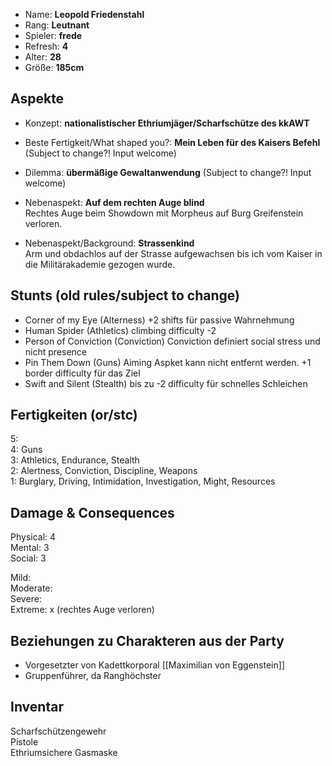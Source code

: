* Name: **Leopold Friedenstahl**
* Rang: **Leutnant**
* Spieler: **frede**
* Refresh: **4**
* Alter: **28**
* Größe: **185cm**

## Aspekte

* Konzept: **nationalistischer Ethriumjäger/Scharfschütze des kkAWT**  

* Beste Fertigkeit/What shaped you?: **Mein Leben für des Kaisers Befehl**  
(Subject to change?! Input welcome)
* Dilemma: **übermäßige Gewaltanwendung**
(Subject to change?! Input welcome)
* Nebenaspekt: **Auf dem rechten Auge blind**  
Rechtes Auge beim Showdown mit Morpheus auf Burg Greifenstein verloren.
* Nebenaspekt/Background: **Strassenkind**  
Arm und obdachlos auf der Strasse aufgewachsen bis ich vom Kaiser in die Militärakademie gezogen wurde.

## Stunts (old rules/subject to change)
* Corner of my Eye (Alterness) +2 shifts für passive Wahrnehmung
* Human Spider (Athletics) climbing difficulty -2
* Person of Conviction (Conviction) Conviction definiert social stress und nicht presence
* Pin Them Down (Guns) Aiming Aspket kann nicht entfernt werden. +1 border difficulty für das Ziel
* Swift and Silent (Stealth) bis zu -2 difficulty für schnelles Schleichen

## Fertigkeiten (or/stc)

5:  
4: Guns  
3: Athletics, Endurance, Stealth  
2: Alertness, Conviction, Discipline, Weapons  
1: Burglary, Driving, Intimidation, Investigation, Might, Resources  

## Damage & Consequences

Physical: 4  
Mental: 3  
Social: 3  

Mild:  
Moderate:  
Severe:  
Extreme: x (rechtes Auge verloren)

## Beziehungen zu Charakteren aus der Party

* Vorgesetzter von Kadettkorporal [[Maximilian von Eggenstein]]
* Gruppenführer, da Ranghöchster

## Inventar

Scharfschützengewehr  
Pistole  
Ethriumsichere Gasmaske